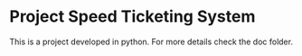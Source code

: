 # Project Speed Ticketing System

This is a project developed in python. 
For more details check the doc folder.
